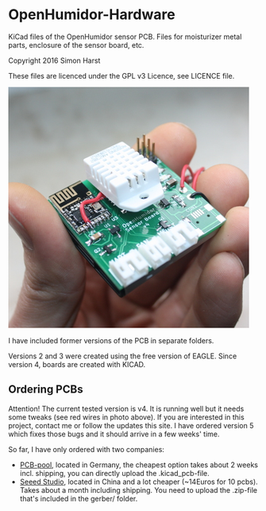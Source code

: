 # OpenHumidor-Hardware
KiCad files of the OpenHumidor sensor PCB.
Files for moisturizer metal parts, enclosure of the sensor board, etc.

Copyright 2016 Simon Harst

These files are licenced under the GPL v3 Licence, see LICENCE file.

![The sensor PCB](https://github.com/sharst/OpenHumidor/blob/master/wiki_images/OH-sensor.jpg)

I have included former versions of the PCB in separate folders. 

Versions 2 and 3 were created using the free version of EAGLE. Since version 4, boards are created with KICAD. 

## Ordering PCBs
Attention! The current tested version is v4. It is running well but it needs some tweaks (see red wires in photo above). If you are interested in this project, contact me or follow the updates this site. I have ordered version 5 which fixes those bugs and it should arrive in a few weeks' time. 

So far, I have only ordered with two companies: 
* [PCB-pool](www.pcb-pool.de), located in Germany, the cheapest option takes about 2 weeks incl. shipping, you can directly upload the .kicad_pcb-file. 
* [Seeed Studio](http://www.seeedstudio.com/service/index.php?r=pcb), located in China and a lot cheaper (~14Euros for 10 pcbs). Takes about a month including shipping. You need to upload the .zip-file that's included in the gerber/ folder.

